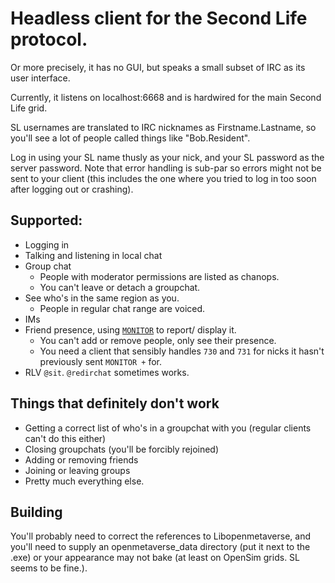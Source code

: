 ﻿# Headless client for the Second Life protocol.
Or more precisely, it has no GUI, but speaks a small subset of IRC as its user interface.

Currently, it listens on localhost:6668 and is hardwired for the main Second Life grid.

SL usernames are translated to IRC nicknames as Firstname.Lastname, so you'll see a lot of people
called things like "Bob.Resident".

Log in using your SL name thusly as your nick, and your SL password as the server password. Note
that error handling is sub-par so errors might not be sent to your client (this includes the one
where you tried to log in too soon after logging out or crashing).

## Supported:

 * Logging in
 * Talking and listening in local chat
 * Group chat
   * People with moderator permissions are listed as chanops.
   * You can't leave or detach a groupchat.
 * See who's in the same region as you.
   * People in regular chat range are voiced.
 * IMs
 * Friend presence, using [`MONITOR`](http://ircv3.net/specs/core/monitor-3.2.html) to report/
   display it.
   * You can't add or remove people, only see their presence.
   * You need a client that sensibly handles `730` and `731` for nicks it hasn't previously sent
     `MONITOR +` for.
 * RLV `@sit`. `@redirchat` sometimes works.

## Things that definitely don't work
 * Getting a correct list of who's in a groupchat with you (regular clients can't do this either)
 * Closing groupchats (you'll be forcibly rejoined)
 * Adding or removing friends
 * Joining or leaving groups
 * Pretty much everything else.

## Building
You'll probably need to correct the references to Libopenmetaverse, and you'll need to supply an
openmetaverse_data directory (put it next to the .exe) or your appearance may not bake (at least on
OpenSim grids. SL seems to be fine.).